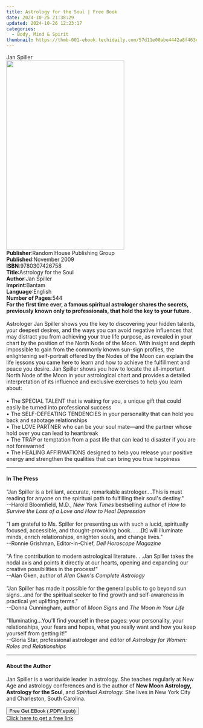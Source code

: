 ```yaml
---
title: Astrology for the Soul | Free Book
date: 2024-10-25 21:38:29
updated: 2024-10-26 12:23:17
categories:
  - Body, Mind & Spirit
thumbnail: https://thmb-001-ebook.techidaily.com/57d11e00abe4442a8f463e27bf3a8515b6fcad9cf68d1f0d55f5faeb2ef57b3f.jpg
---
```

<main id="book-container">
  <div class="flex flex-col">
    <div class="book-brief flex-1 py-6 px-4 sm:p-6 md:py-10 md:px-8">
      <!-- brief-->
      <div class="book-brief-main">Jan Spiller</div>
    </div>
    <div
      class="book-meta-info flex-1 grid gap-4 col-start-1 col-end-3 row-start-1 sm:mb-6 sm:grid-cols-4 lg:gap-6 lg:col-start-2 lg:row-end-6 lg:row-span-6 lg:mb-0"
    >
      <div
        class="book-meta-info-left place-content-center mt-4 p-4 text-sm leading-6 col-start-2 col-span-2 dark:text-slate-400"
      >
        <img
          class="w-full h-500 object-cover rounded-lg sm:h-255 sm:col-span-2 lg:col-span-full"
          src="https://img-001-ebook.techidaily.com/23a20ec2106f6c42a9fe31532190d66201f25aec8073e7fe061856c6fbe72f16.jpg"
          alt=""
          width="312"
          height="500"
        />
      </div>
      <div
        class="book-meta-info-right mt-2 col-start-1 row-start-2 col-span-3 self-center"
      >
        <!-- meta data  -->
        <div class="flex flex-col px-4 md:px-8">
          <div class="flex-1">
            <strong>Publisher</strong>:<span class="px-2"
              >Random House Publishing Group</span
            >
          </div>
          <div class="flex-1">
            <strong>Published</strong>:<span class="px-2">November 2009</span>
          </div>
          <div class="flex-1">
            <strong>ISBN</strong>:<span class="px-2">9780307426758</span>
          </div>
          <div class="flex-1">
            <strong>Title</strong>:<span class="px-2"
              >Astrology for the Soul</span
            >
          </div>
          <div class="flex-1">
            <strong>Author</strong>:<span class="px-2">Jan Spiller</span>
          </div>
          <div class="flex-1">
            <strong>Imprint</strong>:<span class="px-2">Bantam</span>
          </div>
          <div class="flex-1">
            <strong>Language</strong>:<span class="px-2">English</span>
          </div>
          <div class="flex-1">
            <strong>Number of Pages</strong>:<span class="px-2">544</span>
          </div>
        </div>
      </div>
    </div>
    <div class="book-description flex-1 py-6 px-4 sm:p-6 md:py-10 md:px-8">
      <div class="book-description-main">
        <div accordion-content="" id="description">
          <b
            >For the first time ever, a famous spiritual astrologer shares the
            secrets, previously known only to professionals, that hold the key
            to your future.</b
          ><br /><br />
          Astrologer Jan Spiller shows you the key to discovering your hidden
          talents, your deepest desires, and the ways you can avoid negative
          influences that may distract you from achieving your true life
          purpose, as revealed in your chart by the position of the North Node
          of the Moon. With insight and depth impossible to gain from the
          commonly known sun-sign profiles, the enlightening self-portrait
          offered by the Nodes of the Moon can explain the life lessons you came
          here to learn and how to achieve the fulfillment and peace you desire.
          Jan Spiller shows you how to locate the all-important North Node of
          the Moon in your astrological chart and provides a detailed
          interpretation of its influence and exclusive exercises to help you
          learn about:<br /><br />
          • The SPECIAL TALENT that is waiting for you, a unique gift that could
          easily be turned into professional success<br />
          • The SELF-DEFEATING TENDENCIES in your personality that can hold you
          back and sabotage relationships<br />
          • The LOVE PARTNER who can be your soul mate—and the partner whose
          hold over you can lead to heartbreak<br />
          • The TRAP or temptation from a past life that can lead to disaster if
          you are not forewarned<br />
          • The HEALING AFFIRMATIONS designed to help you release your positive
          energy and strengthen the qualities that can bring you true happiness
        </div>
        <div class="accordion-fader"></div>
      </div>
    </div>
    <div class="book-excerpts flex-1 py-6 px-4 sm:p-6 md:py-10 md:px-8">
      <!-- excerpts-->
      <div class="book-excerpts-main">
        <hr />
        <h4 class="placeholder placeholder-heading">
          <span>In The Press</span>
        </h4>
        <p>
          "Jan Spiller is a brilliant, accurate, remarkable astrologer....This
          is must reading for anyone on the spiritual path to fulfilling their
          soul's destiny."<br />--Harold Bloomfield, M.D.,
          <i>New York Times</i> bestselling author of
          <i>How to Survive the Loss of a Love and How to Heal Depression</i
          ><br /><br />"I am grateful to Ms. Spiller for presenting us with such
          a lucid, spiritually focused, accessible, and thought-provoking book.
          . . .[It] will illuminate minds, enrich relationships, enlighten
          souls, and change lives."<br />--Ronnie Grishman, Editor-in-Chief,
          <i>Dell Horoscope Magazine</i><br /><br />"A fine contribution to
          modern astrological literature. . .Jan Spiller takes the nodal axis
          and points it directly at our hearts, opening and expanding our
          creative possibilities in the process!"<br />--Alan Oken, author of
          <i>Alan Oken's Complete Astrology</i><br /><br />"Jan Spiller has made
          it possible for the general public to go beyond sun signs...and for
          the spiritual seeker to find growth and self-awareness in practical
          yet uplifting terms."<br />--Donna Cunningham, author of
          <i>Moon Signs</i> and <i>The Moon in Your Life</i
          ><br /><br />"Illuminating...You'll find yourself in these pages: your
          personality, your relationships, your fears and hopes, what you really
          want and how you keep yourself from getting it!"<br />--Gloria Star,
          professional astrologer and editor of
          <i>Astrology for Women: Roles and Relationships</i>
        </p>
      </div>
    </div>
    <div class="book-about-author flex-1 py-6 px-4 sm:p-6 md:py-10 md:px-8">
      <!-- about author-->
      <div class="book-main-author-main">
        <hr />
        <h4 class="placeholder placeholder-heading">
          <span>About the Author</span>
        </h4>
        <p>
          Jan Spiller is a worldwide leader in astrology. She teaches regularly
          at New Age and astrology conferences and is the author of
          <b>New Moon Astrology, Astrology for the Soul</b>, and
          <i>Spiritual Astrology.</i> She lives in New York City and Charleston,
          South Carolina.
        </p>
      </div>
    </div>
    <div class="book-free-get flex-1 py-6 px-4 sm:p-6 md:py-10 md:px-8">
      <button
        id="btn-free-get"
        class="bg-blue-500 hover:bg-blue-700 text-white font-bold py-2 px-4 rounded"
      >
        Free Get EBook (.PDF/.epub)
      </button>
      <div id="countdown-display" class="px-2 text-lg mt-2"></div>
      <a
        id="free-link"
        class="hidden bg-blue-500 hover:bg-blue-700 text-white font-bold py-2 px-4 rounded"
        href="https://www.ebooks.com/en-us/book/458127/astrology-for-the-soul/jan-spiller/"
        target="_blank"
        >Click here to get a free link</a
      >
    </div>
    <script>
      let countdownTime = 0;
      let countdownInterval = null;
      document
        .getElementById('btn-free-get')
        .addEventListener('click', startCountdown);
      function startCountdown() {
        countdownTime = new Date().getTime() + 60000 * 3;
        countdownInterval = setInterval(updateCountdown, 1000);
        document.getElementById('btn-free-get').disabled = true;
        document
          .getElementById('btn-free-get')
          .classList.add('bg-gray-500', 'cursor-not-allowed');
      }
      function updateCountdown() {
        let currentTime = new Date().getTime();
        let timeLeft = countdownTime - currentTime;
        let secondsLeft = Math.floor(timeLeft / 1000);
        document.getElementById('countdown-display').innerHTML =
          `Remaining time: ${secondsLeft} seconds.`;
        if (secondsLeft <= 0) {
          clearInterval(countdownInterval);
          document.getElementById('btn-free-get').classList.add('hidden');
          document.getElementById('free-link').classList.remove('hidden');
          document.getElementById('countdown-display').innerHTML = '';
        }
      }
    </script>
  </div>
</main>
